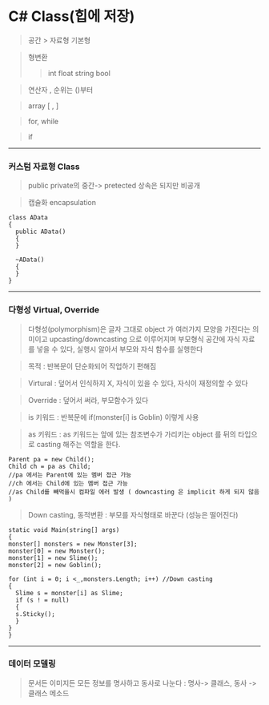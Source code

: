 # C# Class(힙에 저장)
> 공간 > 자료형 기본형

> 형변환
 >> int
 >> float
 >> string
 >> bool

> 연산자 , 순위는 ()부터

> array [ , ]

> for, while

> if 
---
### 커스텀 자료형 Class
> public private의 중간-> pretected 상속은 되지만 비공개

> 캡슐화 encapsulation
```
class AData
{
  public AData()
  {
  }

  ~AData()
  {
  }
}
```
---
### 다형성 Virtual, Override
> 다형성(polymorphism)은 글자 그대로 object 가 여러가지 모양을 가진다는 의미이고 upcasting/downcasting 으로 이루어지며
> 부모형식 공간에 자식 자료를 넣을 수 있다, 실행시 알아서 부모와 자식 함수를 실행한다

> 목적 : 반복문이 단순화되어 작업하기 편해짐

> Virtural : 덮어서 인식하지 X, 자식이 있을 수 있다, 자식이 재정의할 수 있다

> Override : 덮어서 써라, 부모함수가 있다

> is 키워드 : 반복문에 if(monster[i] is Goblin) 이렇게 사용

> as 키워드 : as 키워드는 앞에 있는 참조변수가 가리키는 object 를 뒤의 타입으로 casting 해주는 역할을 한다.
```
Parent pa = new Child();
Child ch = pa as Child;
//pa 에서는 Parent에 있는 멤버 접근 가능
//ch 에서는 Child에 있는 멤버 접근 가능
//as Child를 빼먹을시 컴파일 에러 발생 ( downcasting 은 implicit 하게 되지 않음 )
``` 
> Down casting, 동적변환 : 부모를 자식형태로 바꾼다 (성능은 떨어진다)
```
static void Main(string[] args)
{
monster[] monsters = new Monster[3];
monster[0] = new Monster();
monster[1] = new Slime();
monster[2] = new Goblin();

for (int i = 0; i <_,monsters.Length; i++) //Down casting
{
  Slime s = monster[i] as Slime; 
  if (s ! = null)
  {
  s.Sticky();
  }
}
}
```
---
### 데이터 모델링
> 문서든 이미지든 모든 정보를 명사하고 동사로 나눈다 : 명사-> 클래스, 동사 -> 클래스 메소드

